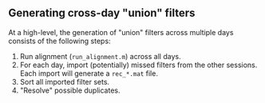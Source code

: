 ## Generating cross-day "union" filters

At a high-level, the generation of "union" filters across multiple days consists of the following steps:

1. Run alignment (`run_alignment.m`) across all days.
2. For each day, import (potentially) missed filters from the other sessions. Each import will generate a `rec_*.mat` file.
3. Sort all imported filter sets.
4. "Resolve" possible duplicates.
